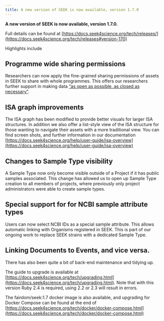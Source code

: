 ```yaml
---
title: A new version of SEEK is now available, version 1.7.0
---
```


**A new version of SEEK is now available, version 1.7.0.** 

Full details can be found at [https://docs.seek4science.org/tech/releases/](https://docs.seek4science.org/tech/releases#version-170)

Highlights include

## Programme wide sharing permissions

Researchers can now apply the fine-grained sharing permissions of assets in SEEK to share with whole programmes. 
This offers our researchers further support in making data [“as open as possible, as closed as necessary”](https://www.linkedin.com/pulse/open-possible-closed-necessary-european-commission-eudat/).

## ISA graph improvements

The ISA graph has been modified to provide better visuals for larger ISA structures. 
In addition we also offer a list-style view of the ISA structure for those wanting to navigate their assets with a more traditional view. 
You can find screen shots, and further information in our documentation [https://docs.seek4science.org/help/user-guide/isa-overview](https://docs.seek4science.org/help/user-guide/isa-overview)

## Changes to Sample Type visibility

A Sample Type now only become visible outside of a Project if it has public samples associated. This change has allowed us to open up Sample Type creation to all members of projects, where previously only project administrators were able to create sample types.

## Special support for for NCBI sample attribute types

Users can now select NCBI IDs as a special sample attribute. This allows automatic linking with Organisms registered in SEEK. This is part of our ongoing work to replace SEEK strains with a dedicated Sample Type.

## Linking Documents to Events, and vice versa.

There has also been quite a bit of back-end maintenance and tidying up.

The guide to upgrade is available at
[https://docs.seek4science.org/tech/upgrading.html](https://docs.seek4science.org/tech/upgrading.html). Note that with this
version Ruby 2.4 is required, using 2.2 or 2.3 will result in errors.

The fairdom/seek:1.7 docker image is also available, and upgrading for
Docker Compose can be found at the end of
[https://docs.seek4science.org/tech/docker/docker-compose.html](https://docs.seek4science.org/tech/docker/docker-compose.html)